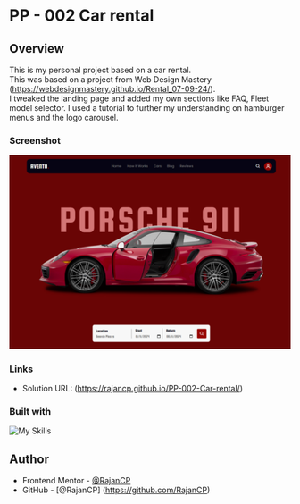 # PP - 002 Car rental 

## Overview
This is my personal project based on a car rental.
<br/>This was based on a project from Web Design Mastery (https://webdesignmastery.github.io/Rental_07-09-24/).<br>
I tweaked the landing page and added my own sections like FAQ, Fleet model selector.
I used a tutorial to further my understanding on hamburger menus and the logo carousel.

### Screenshot
![](./submission.png)

### Links

- Solution URL: (https://rajancp.github.io/PP-002-Car-rental/)

### Built with

![My Skills](https://skillicons.dev/icons?i=html,css,js)

## Author

- Frontend Mentor - [@RajanCP](https://www.frontendmentor.io/profile/RajanCP)
- GitHub - [@RajanCP] (https://github.com/RajanCP)

